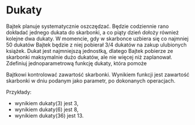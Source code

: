 # Dukaty

Bajtek planuje systematycznie oszczędzać. Będzie codziennie rano dokładać jednego dukata do
skarbonki, a co piąty dzień dołoży również kolejne dwa dukaty. W momencie, gdy w skarbonce
uzbiera się co najmniej 50 dukatów Bajtek będzie z niej pobierał 3/4 dukatów na zakup ulubionych
książek. Dukat jest najmniejszą jednostką, dlatego Bajtek pobierze ze skarbonki maksymalnie dużo
dukatów, ale nie więcej niż zaplanował. Zdefiniuj jednoparametrową funkcję dukaty, która pomoże

Bajtkowi kontrolować zawartość skarbonki. Wynikiem funkcji jest zawartość skarbonki w dniu
podanym jako parametr, po dokonanych operacjach.

Przykłady:
  - wynikiem dukaty(3) jest 3,
 - wynikiem dukaty(6) jest 8,
 - wynikiem dukaty(36) jest 13.
